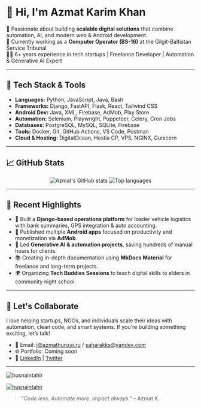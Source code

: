 # 👋 Hi, I'm Azmat Karim Khan

🎯 Passionate about building **scalable digital solutions** that combine automation, AI, and modern web & Android development.  
💼 Currently working as a **Computer Operator (BS-16)** at the Gilgit-Baltistan Service Tribunal  
🧑‍💻 6+ years experience in tech startups | Freelance Developer | Automation & Generative AI Expert  

---

## 🚀 Tech Stack & Tools

- **Languages:** Python, JavaScript, Java, Bash  
- **Frameworks:** Django, FastAPI, Flask, React, Tailwind CSS  
- **Android Dev:** Java, XML, Firebase, AdMob, Play Store  
- **Automation:** Selenium, Playwright, Puppeteer, Celery, Cron Jobs  
- **Databases:** PostgreSQL, MySQL, SQLite, Firebase  
- **Tools:** Docker, Git, GitHub Actions, VS Code, Postman  
- **Cloud & Hosting:** DigitalOcean, Hestia CP, VPS, NGINX, Gunicorn

---

## 📈 GitHub Stats

<p align="center">
  <img src="https://github-readme-stats.vercel.app/api?username=saharakks&show_icons=true&theme=radical" alt="Azmat's GitHub stats" />
  <img src="https://github-readme-stats.vercel.app/api/top-langs/?username=saharakks&layout=compact&theme=radical" alt="Top languages" />
</p>

---

## 🧠 Recent Highlights

- 🧩 Built a **Django-based operations platform** for loader vehicle logistics with bank summaries, GPS integration & auto accounting.
- 📲 Published multiple **Android apps** focused on productivity and monetization via **AdMob**.
- 🤖 Led **Generative AI & automation projects**, saving hundreds of manual hours for clients.
- 📚 Creating in-depth documentation using **MkDocs Material** for freelance and long-term projects.
- 🌍 Organizing **Tech Buddies Sessions** to teach digital skills to elders in community night school.

---

## 🌟 Let's Collaborate

I love helping startups, NGOs, and individuals scale their ideas with automation, clean code, and smart systems. If you're building something exciting, let’s talk!

- 💌 Email: [i@azmathunzai.ru](mailto:i@azmathunzai.ru)  / [saharakks@yandex.com](mailto:saharakks@yandex.com) 
- 🌐 Portfolio: Coming soon  
- 📝 [LinkedIn](https://www.linkedin.com/in/azmatkarimkhan/) | [Twitter](https://twitter.com/saharakks)

---

<p align="left"> <img src="https://komarev.com/ghpvc/?username=husnaintahir&label=Profile%20views&color=0e75b6&style=flat" alt="husnaintahir" /> </p>

<p align="left"> <a href="https://github.com/ryo-ma/github-profile-trophy"><img src="https://github-profile-trophy.vercel.app/?username=husnaintahir" alt="husnaintahir" /></a> </p>

> _"Code less. Automate more. Impact always."_ – Azmat K.

